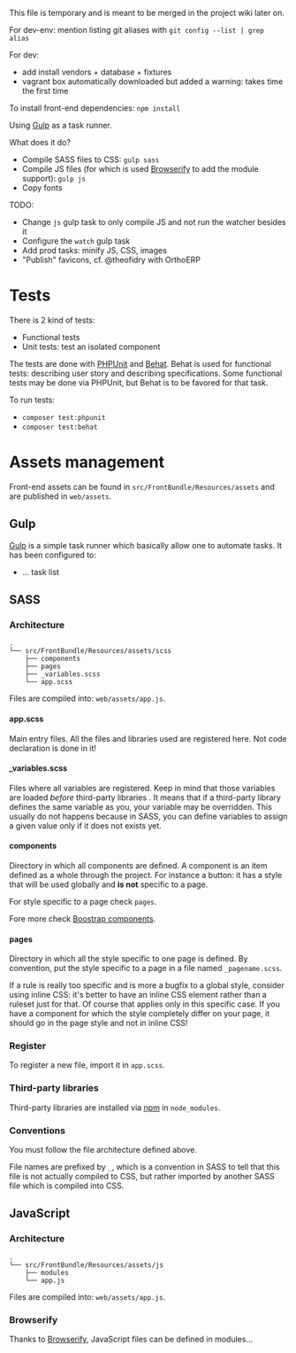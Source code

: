 This file is temporary and is meant to be merged in the project wiki later on.

For dev-env: mention listing git aliases with `git config --list | grep alias`

For dev:
* add install vendors + database + fixtures
* vagrant box automatically downloaded but added a warning: takes time the first time

To install front-end dependencies: `npm install`

Using [Gulp](http://gulpjs.com/) as a task runner.

What does it do?

* Compile SASS files to CSS: `gulp sass`
* Compile JS files (for which is used [Browserify](http://browserify.org/) to add the module support): `gulp js`
* Copy fonts

TODO:
* Change `js` gulp task to only compile JS and not run the watcher besides it
* Configure the `watch` gulp task
* Add prod tasks: minify JS, CSS, images
* "Publish" favicons, cf. @theofidry with OrthoERP

# Tests

There is 2 kind of tests:
* Functional tests
* Unit tests: test an isolated component

The tests are done with [PHPUnit](phpunit.de) and [Behat](http://docs.behat.org/en/latest/). Behat is used for functional tests: describing user story and describing specifications. Some functional tests may be done via PHPUnit, but Behat is to be favored for that task.

To run tests:
* `composer test:phpunit`
* `composer test:behat`

# Assets management

Front-end assets can be found in `src/FrontBundle/Resources/assets` and are published in `web/assets`.

## Gulp

[Gulp](http://gulpjs.com/) is a simple task runner which basically allow one to automate tasks. It has been
configured to:
* ... task list

## SASS

### Architecture

```
.
└── src/FrontBundle/Resources/assets/scss
    ├── components
    ├── pages
    ├── _variables.scss
    └── app.scss
```

Files are compiled into: `web/assets/app.js`.

#### app.scss

Main entry files. All the files and libraries used are registered here. Not code declaration is done in it!

#### _variables.scss

Files where all variables are registered. Keep in mind that those variables are loaded *before* third-party libraries
. It means that if a third-party library defines the same variable as you, your variable may be overridden. This
usually do not happens because in SASS, you can define variables to assign a given value only if it does not exists
yet.

#### components

Directory in which all components are defined. A component is an item defined as a whole through the project. For
instance a button: it has a style that will be used globally and **is not** specific to a page.

For style specific to a page check `pages`.

Fore more check [Boostrap components](http://getbootstrap.com/components/).

#### pages

Directory in which all the style specific to one page is defined. By convention, put the style specific to a page in
a file named `_pagename.scss`.

If a rule is really too specific and is more a bugfix to a global style, consider using inline CSS: it's better to
have an inline CSS element rather than a ruleset just for that. Of course that applies only in this specific case. If
 you have a component for which the style completely differ on your page, it should go in the page style and not in
 inline CSS!

### Register

To register a new file, import it in `app.scss`.

### Third-party libraries

Third-party libraries are installed via [npm](https://www.npmjs.com/) in `node_modules`.

### Conventions

You must follow the file architecture defined above.

File names are prefixed by `_`, which is a convention in SASS to tell that this file is not actually compiled to CSS,
 but rather imported by another SASS file which is compiled into
  CSS.

## JavaScript

### Architecture

```
.
└── src/FrontBundle/Resources/assets/js
    ├── modules
    └── app.js
```

Files are compiled into: `web/assets/app.js`.

### Browserify

Thanks to [Browserify](http://browserify.org/), JavaScript files can be defined in modules...
